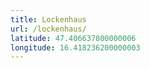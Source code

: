 ```yaml
---
title: Lockenhaus
url: /lockenhaus/
latitude: 47.406637800000006
longitude: 16.418236200000003
---
```

